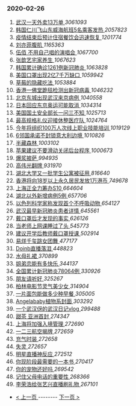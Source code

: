 ### 2020-02-26 
1. [ 武汉一天外卖13万单 ](https://s.weibo.com/weibo?q=%23%E6%AD%A6%E6%B1%89%E4%B8%80%E5%A4%A9%E5%A4%96%E5%8D%9613%E4%B8%87%E5%8D%95%23&Refer=top) *3061093*
1. [ 韩国仁川飞山东威海航班5名乘客发热 ](https://s.weibo.com/weibo?q=%23%E9%9F%A9%E5%9B%BD%E4%BB%81%E5%B7%9D%E9%A3%9E%E5%B1%B1%E4%B8%9C%E5%A8%81%E6%B5%B7%E8%88%AA%E7%8F%AD5%E5%90%8D%E4%B9%98%E5%AE%A2%E5%8F%91%E7%83%AD%23&Refer=top) *2057823*
1. [ 疫情结束后预计住宿餐饮会迅速恢复 ](https://s.weibo.com/weibo?q=%23%E7%96%AB%E6%83%85%E7%BB%93%E6%9D%9F%E5%90%8E%E9%A2%84%E8%AE%A1%E4%BD%8F%E5%AE%BF%E9%A4%90%E9%A5%AE%E4%BC%9A%E8%BF%85%E9%80%9F%E6%81%A2%E5%A4%8D%23&Refer=top) *1201774*
1. [ 刘亦菲腹肌 ](https://s.weibo.com/weibo?q=%23%E5%88%98%E4%BA%A6%E8%8F%B2%E8%85%B9%E8%82%8C%23&Refer=top) *1165363*
1. [ 伍佰 不用自己唱的演唱会 ](https://s.weibo.com/weibo?q=%E4%BC%8D%E4%BD%B0%20%E4%B8%8D%E7%94%A8%E8%87%AA%E5%B7%B1%E5%94%B1%E7%9A%84%E6%BC%94%E5%94%B1%E4%BC%9A&Refer=top) *1067700*
1. [ 张歆艺宅家养生 ](https://s.weibo.com/weibo?q=%23%E5%BC%A0%E6%AD%86%E8%89%BA%E5%AE%85%E5%AE%B6%E5%85%BB%E7%94%9F%23&Refer=top) *1067623*
1. [ 韩国累计确诊1261例新冠肺炎 ](https://s.weibo.com/weibo?q=%E9%9F%A9%E5%9B%BD%E7%B4%AF%E8%AE%A1%E7%A1%AE%E8%AF%8A1261%E4%BE%8B%E6%96%B0%E5%86%A0%E8%82%BA%E7%82%8E&Refer=top) *1063828*
1. [ 美国口罩出现2亿7千万缺口 ](https://s.weibo.com/weibo?q=%23%E7%BE%8E%E5%9B%BD%E5%8F%A3%E7%BD%A9%E5%87%BA%E7%8E%B02%E4%BA%BF7%E5%8D%83%E4%B8%87%E7%BC%BA%E5%8F%A3%23&Refer=top) *1059942*
1. [ 草莓的隐藏吃法 ](https://s.weibo.com/weibo?q=%23%E8%8D%89%E8%8E%93%E7%9A%84%E9%9A%90%E8%97%8F%E5%90%83%E6%B3%95%23&Refer=top) *1053884*
1. [ 香港一佛堂跪毯检测出新冠病毒 ](https://s.weibo.com/weibo?q=%23%E9%A6%99%E6%B8%AF%E4%B8%80%E4%BD%9B%E5%A0%82%E8%B7%AA%E6%AF%AF%E6%A3%80%E6%B5%8B%E5%87%BA%E6%96%B0%E5%86%A0%E7%97%85%E6%AF%92%23&Refer=top) *1046232*
1. [ 北京东城出现武汉来京病例 ](https://s.weibo.com/weibo?q=%23%E5%8C%97%E4%BA%AC%E4%B8%9C%E5%9F%8E%E5%87%BA%E7%8E%B0%E6%AD%A6%E6%B1%89%E6%9D%A5%E4%BA%AC%E7%97%85%E4%BE%8B%23&Refer=top) *1040558*
1. [ 日本回应东京奥运可能取消 ](https://s.weibo.com/weibo?q=%23%E6%97%A5%E6%9C%AC%E5%9B%9E%E5%BA%94%E4%B8%9C%E4%BA%AC%E5%A5%A5%E8%BF%90%E5%8F%AF%E8%83%BD%E5%8F%96%E6%B6%88%23&Refer=top) *1034314*
1. [ 美国国土安全部长一问三不知 ](https://s.weibo.com/weibo?q=%23%E7%BE%8E%E5%9B%BD%E5%9B%BD%E5%9C%9F%E5%AE%89%E5%85%A8%E9%83%A8%E9%95%BF%E4%B8%80%E9%97%AE%E4%B8%89%E4%B8%8D%E7%9F%A5%23&Refer=top) *1025713*
1. [ 最高规格礼仪迎接休整医疗队 ](https://s.weibo.com/weibo?q=%23%E6%9C%80%E9%AB%98%E8%A7%84%E6%A0%BC%E7%A4%BC%E4%BB%AA%E8%BF%8E%E6%8E%A5%E4%BC%91%E6%95%B4%E5%8C%BB%E7%96%97%E9%98%9F%23&Refer=top) *1024764*
1. [ 今年将组织100万人次线上职业技能培训 ](https://s.weibo.com/weibo?q=%23%E4%BB%8A%E5%B9%B4%E5%B0%86%E7%BB%84%E7%BB%87100%E4%B8%87%E4%BA%BA%E6%AC%A1%E7%BA%BF%E4%B8%8A%E8%81%8C%E4%B8%9A%E6%8A%80%E8%83%BD%E5%9F%B9%E8%AE%AD%23&Refer=top) *1019129*
1. [ 6邻国承诺不封锁意大利边境 ](https://s.weibo.com/weibo?q=%236%E9%82%BB%E5%9B%BD%E6%89%BF%E8%AF%BA%E4%B8%8D%E5%B0%81%E9%94%81%E6%84%8F%E5%A4%A7%E5%88%A9%E8%BE%B9%E5%A2%83%23&Refer=top) *1010826*
1. [ 半藏森林 ](https://s.weibo.com/weibo?q=%E5%8D%8A%E8%97%8F%E6%A3%AE%E6%9E%97&Refer=top) *1003102*
1. [ 苹果建议不要滑动关闭后台程序 ](https://s.weibo.com/weibo?q=%23%E8%8B%B9%E6%9E%9C%E5%BB%BA%E8%AE%AE%E4%B8%8D%E8%A6%81%E6%BB%91%E5%8A%A8%E5%85%B3%E9%97%AD%E5%90%8E%E5%8F%B0%E7%A8%8B%E5%BA%8F%23&Refer=top) *1000673*
1. [ 爆浆披萨 ](https://s.weibo.com/weibo?q=%23%E7%88%86%E6%B5%86%E6%8A%AB%E8%90%A8%23&Refer=top) *994935*
1. [ 高伟光翻牌 ](https://s.weibo.com/weibo?q=%23%E9%AB%98%E4%BC%9F%E5%85%89%E7%BF%BB%E7%89%8C%23&Refer=top) *931970*
1. [ 湖北大学又一批学生公寓被征用 ](https://s.weibo.com/weibo?q=%23%E6%B9%96%E5%8C%97%E5%A4%A7%E5%AD%A6%E5%8F%88%E4%B8%80%E6%89%B9%E5%AD%A6%E7%94%9F%E5%85%AC%E5%AF%93%E8%A2%AB%E5%BE%81%E7%94%A8%23&Refer=top) *816640*
1. [ 香港将向18岁以上永久居民发放1万港币 ](https://s.weibo.com/weibo?q=%23%E9%A6%99%E6%B8%AF%E5%B0%86%E5%90%9118%E5%B2%81%E4%BB%A5%E4%B8%8A%E6%B0%B8%E4%B9%85%E5%B1%85%E6%B0%91%E5%8F%91%E6%94%BE1%E4%B8%87%E6%B8%AF%E5%B8%81%23&Refer=top) *749678*
1. [ 上海正全力筹办S10 ](https://s.weibo.com/weibo?q=%23%E4%B8%8A%E6%B5%B7%E6%AD%A3%E5%85%A8%E5%8A%9B%E7%AD%B9%E5%8A%9ES10%23&Refer=top) *664604*
1. [ 湖北以外新增病例5例 ](https://s.weibo.com/weibo?q=%23%E6%B9%96%E5%8C%97%E4%BB%A5%E5%A4%96%E6%96%B0%E5%A2%9E%E7%97%85%E4%BE%8B5%E4%BE%8B%23&Refer=top) *657706*
1. [ 以色列科学家称发现首个不呼吸动物 ](https://s.weibo.com/weibo?q=%E4%BB%A5%E8%89%B2%E5%88%97%E7%A7%91%E5%AD%A6%E5%AE%B6%E7%A7%B0%E5%8F%91%E7%8E%B0%E9%A6%96%E4%B8%AA%E4%B8%8D%E5%91%BC%E5%90%B8%E5%8A%A8%E7%89%A9&Refer=top) *654127*
1. [ 武汉最早新冠肺炎患者详情 ](https://s.weibo.com/weibo?q=%E6%AD%A6%E6%B1%89%E6%9C%80%E6%97%A9%E6%96%B0%E5%86%A0%E8%82%BA%E7%82%8E%E6%82%A3%E8%80%85%E8%AF%A6%E6%83%85&Refer=top) *645561*
1. [ 戴口罩后才发现的事实 ](https://s.weibo.com/weibo?q=%23%E6%88%B4%E5%8F%A3%E7%BD%A9%E5%90%8E%E6%89%8D%E5%8F%91%E7%8E%B0%E7%9A%84%E4%BA%8B%E5%AE%9E%23&Refer=top) *626126*
1. [ 当老师上网课睡过了头 ](https://s.weibo.com/weibo?q=%23%E5%BD%93%E8%80%81%E5%B8%88%E4%B8%8A%E7%BD%91%E8%AF%BE%E7%9D%A1%E8%BF%87%E4%BA%86%E5%A4%B4%23&Refer=top) *545773*
1. [ 建议开学后教师戴口罩授课 ](https://s.weibo.com/weibo?q=%23%E5%BB%BA%E8%AE%AE%E5%BC%80%E5%AD%A6%E5%90%8E%E6%95%99%E5%B8%88%E6%88%B4%E5%8F%A3%E7%BD%A9%E6%8E%88%E8%AF%BE%23&Refer=top) *502914*
1. [ 易烊千玺跳女团舞 ](https://s.weibo.com/weibo?q=%23%E6%98%93%E7%83%8A%E5%8D%83%E7%8E%BA%E8%B7%B3%E5%A5%B3%E5%9B%A2%E8%88%9E%23&Refer=top) *477177*
1. [ Doinb直播落泪 ](https://s.weibo.com/weibo?q=Doinb%E7%9B%B4%E6%92%AD%E8%90%BD%E6%B3%AA&Refer=top) *448823*
1. [ 水母礼裙 ](https://s.weibo.com/weibo?q=%23%E6%B0%B4%E6%AF%8D%E7%A4%BC%E8%A3%99%23&Refer=top) *370899*
1. [ 姐弟恋能有多快乐 ](https://s.weibo.com/weibo?q=%23%E5%A7%90%E5%BC%9F%E6%81%8B%E8%83%BD%E6%9C%89%E5%A4%9A%E5%BF%AB%E4%B9%90%23&Refer=top) *344137*
1. [ 全国累计新冠肺炎78064例 ](https://s.weibo.com/weibo?q=%E5%85%A8%E5%9B%BD%E7%B4%AF%E8%AE%A1%E6%96%B0%E5%86%A0%E8%82%BA%E7%82%8E78064%E4%BE%8B&Refer=top) *330926*
1. [ 朋友请听好 ](https://s.weibo.com/weibo?q=%E6%9C%8B%E5%8F%8B%E8%AF%B7%E5%90%AC%E5%A5%BD&Refer=top) *325267*
1. [ 柏林电影节灵气美少女 ](https://s.weibo.com/weibo?q=%23%E6%9F%8F%E6%9E%97%E7%94%B5%E5%BD%B1%E8%8A%82%E7%81%B5%E6%B0%94%E7%BE%8E%E5%B0%91%E5%A5%B3%23&Refer=top) *314904*
1. [ 一片面包能做多少种早餐 ](https://s.weibo.com/weibo?q=%23%E4%B8%80%E7%89%87%E9%9D%A2%E5%8C%85%E8%83%BD%E5%81%9A%E5%A4%9A%E5%B0%91%E7%A7%8D%E6%97%A9%E9%A4%90%23&Refer=top) *305005*
1. [ Angelababy植物系封面 ](https://s.weibo.com/weibo?q=%23Angelababy%E6%A4%8D%E7%89%A9%E7%B3%BB%E5%B0%81%E9%9D%A2%23&Refer=top) *303292*
1. [ 一个武汉伢的武汉日记vlog ](https://s.weibo.com/weibo?q=%23%E4%B8%80%E4%B8%AA%E6%AD%A6%E6%B1%89%E4%BC%A2%E7%9A%84%E6%AD%A6%E6%B1%89%E6%97%A5%E8%AE%B0vlog%23&Refer=top) *299488*
1. [ 甜茶 亚洲首封 ](https://s.weibo.com/weibo?q=%E7%94%9C%E8%8C%B6%20%E4%BA%9A%E6%B4%B2%E9%A6%96%E5%B0%81&Refer=top) *274347*
1. [ 上海将加强入境管理 ](https://s.weibo.com/weibo?q=%E4%B8%8A%E6%B5%B7%E5%B0%86%E5%8A%A0%E5%BC%BA%E5%85%A5%E5%A2%83%E7%AE%A1%E7%90%86&Refer=top) *272690*
1. [ 一二三航空揭牌 ](https://s.weibo.com/weibo?q=%E4%B8%80%E4%BA%8C%E4%B8%89%E8%88%AA%E7%A9%BA%E6%8F%AD%E7%89%8C&Refer=top) *272659*
1. [ 充气时装 ](https://s.weibo.com/weibo?q=%23%E5%85%85%E6%B0%94%E6%97%B6%E8%A3%85%23&Refer=top) *272658*
1. [ 失灵 ](https://s.weibo.com/weibo?q=%E5%A4%B1%E7%81%B5&Refer=top) *272657*
1. [ 明星直播神反应 ](https://s.weibo.com/weibo?q=%23%E6%98%8E%E6%98%9F%E7%9B%B4%E6%92%AD%E7%A5%9E%E5%8F%8D%E5%BA%94%23&Refer=top) *272512*
1. [ 你现阶段最需要的一本书 ](https://s.weibo.com/weibo?q=%23%E4%BD%A0%E7%8E%B0%E9%98%B6%E6%AE%B5%E6%9C%80%E9%9C%80%E8%A6%81%E7%9A%84%E4%B8%80%E6%9C%AC%E4%B9%A6%23&Refer=top) *270417*
1. [ 你的宠物还好吗 ](https://s.weibo.com/weibo?q=%23%E4%BD%A0%E7%9A%84%E5%AE%A0%E7%89%A9%E8%BF%98%E5%A5%BD%E5%90%97%23&Refer=top) *269542*
1. [ 记住父母电话的重要性 ](https://s.weibo.com/weibo?q=%23%E8%AE%B0%E4%BD%8F%E7%88%B6%E6%AF%8D%E7%94%B5%E8%AF%9D%E7%9A%84%E9%87%8D%E8%A6%81%E6%80%A7%23&Refer=top) *268366*
1. [ 李荣浩给张艺兴直播刷礼物 ](https://s.weibo.com/weibo?q=%23%E6%9D%8E%E8%8D%A3%E6%B5%A9%E7%BB%99%E5%BC%A0%E8%89%BA%E5%85%B4%E7%9B%B4%E6%92%AD%E5%88%B7%E7%A4%BC%E7%89%A9%23&Refer=top) *267101* 

- [ < 上一页 ](https://github.com/able8/weibo-hot-record/blob/master/2020-02-25.md) -------- [ 下一页 > ](https://github.com/able8/weibo-hot-record/blob/master/2020-02-27.md)